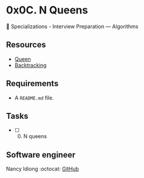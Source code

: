 # 0x0C. N Queens
:open_file_folder: Specializations - Interview Preparation ― Algorithms  

## Resources
* [Queen](https://en.wikipedia.org/wiki/Queen_%28chess%29)
* [Backtracking](https://en.wikipedia.org/wiki/Backtracking)

## Requirements
* A ```README.md``` file.

## Tasks
* [ ] 0. N queens

## Software engineer
Nancy Idiong 
:octocat: [GitHub](https://github.com/nancyiddy)
